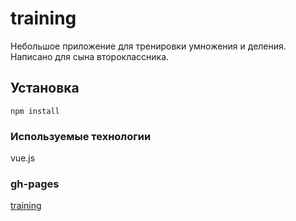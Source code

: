 # training

Небольшое приложение для тренировки умножения и деления. Написано для сына второклассника.

## Установка
```
npm install
```

### Используемые технологии

vue.js

### gh-pages
[training](https://e1bandito.github.io/training/)
